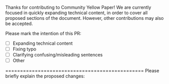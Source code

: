 Thanks for contributing to Community Yellow Paper! We are currently focused in quickly expanding technical content, in order to cover all proposed sections of the document. However, other contributions may also be accepted.

Please mark the intention of this PR:
- [ ] Expanding technical content
- [ ] Fixing typo
- [ ] Clarifying confusing/misleading sentences
- [ ] Other

===============================================
Please briefly explain the proposed changes:
